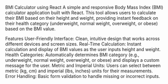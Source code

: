 BMI Calculator using React
A simple and responsive Body Mass Index (BMI) calculator application built with React. This tool allows users to calculate their BMI based on their height and weight, providing instant feedback on their health category (underweight, normal weight, overweight, or obese) based on the BMI value.

Features
User-Friendly Interface: Clean, intuitive design that works across different devices and screen sizes.
Real-Time Calculation: Instant calculation and display of BMI values as the user inputs height and weight.
Health Categories: Automatically determines BMI category (e.g., underweight, normal weight, overweight, or obese) and displays a custom message for the user.
Metric and Imperial Units: Users can select between metric (kg, cm) and imperial (lbs, inches) units for their measurements.
Error Handling: Basic form validation to handle missing or incorrect inputs.
